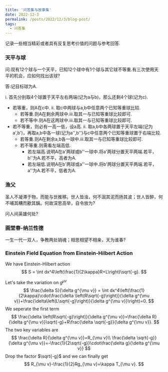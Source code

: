 ```yaml
---
title: '问答集与故事集'
date: 2022-12-3
permalink: /posts/2022/12/3/blog-post/
tags:
  - 问答集
---
```

记录一些相当精彩或者具有反复思考价值的问题与参考回答.

### 天平与球

问:现有12个球与一个天平，已知12个球中有1个球与其它球不等重.有三次使用天平的机会，应如何找出该球?

答:记目标球为A.

i. 首先分别取4个球置于天平左右两端(记为a与b)，那么还剩4个球(记为c).
  + 若等重，则A在c中.
    ii. 取c中两球与a,b中任意两个已知等重球比较.
      + 若等重.则A在剩余两球中.iii.取其一与已知等重球比较即可.
      + 若不等中.则A在这两球中.iii.取其一与已知等重球比较即可.
  + 若不等重，则必有一高一低，设a高.
    ii. 取a,b中各两球置于天平左端(记为a',b')，再取a,b中各一球(记为a'',b'')与c中任意两个已知等重球置于右端比较.
      + 若等重.则A在剩余a,b各一球中.iii.取其一与已知等重球比较即可.
      + 若不等重.则需看左端高低.
        + 若左端高.说明A在a'两球或b''一球中.将a'两球分置天平两端.若平，b''为A.若不平，高者为A.
        + 若左端低.说明A在b'两球或a''一球中.将b'两球分置天平两端.若平，a''为A.若不平，低者为A.

### 渔父

圣人不凝滞于物，而能与世推移。世人皆浊，何不淈其泥而扬其波；世人皆醉，何不哺其糟而歠其醨。何故深思高举，自令放为?

问人间英雄何处?

### 画堂春-纳兰性德
一生一代一双人，争教两处销魂；相思相望不相亲，天为谁春?

### Einstein Field Equation from Einstein-Hilbert Action

We have Einstein-Hilbert action
$$
S = \int dx^4\left(\frac{1}{2\kappa}R+L\right)\sqrt{-g}.
$$

Let's take the variation on $g^{\mu v}$
$$
\frac{\delta S}{\delta g^{\mu v}} = \int dx^4\left(\frac{1}{2\kappa}\cdot\frac{\delta \left(R\sqrt{-g}\right)}{\delta g^{\mu v}}+\frac{\delta\left(L\sqrt{-g}\right)}{\delta g^{\mu v}}\right)=0.
$$
We seperate the first term<br>
$$
\frac{\delta \left(R\sqrt{-g}\right)}{\delta g^{\mu v}}=\frac{\delta R}{\delta g^{\mu v}}\sqrt{-g}+R\frac{\delta \sqrt{-g}}{\delta g^{\mu v}}.
$$
The two key variables are <br>
$$
\frac{\delta R}{\delta g^{\mu v}}=R_{\mu v}\\
\frac{\delta \sqrt{-g}}{\delta g^{\mu v}}=-\frac{1}{2\sqrt{-g}}\cdot\frac{\delta g}{\delta g^{\mu v}}
$$
Drop the factor $\sqrt{-g}$ and we can finally get
$$
R_{\mu v}-\frac{1}{2}Rg_{\mu v}=\kappa T_{\mu v}.
$$